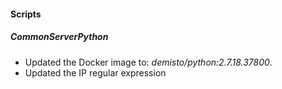 
#### Scripts
##### CommonServerPython
- Updated the Docker image to: *demisto/python:2.7.18.37800*.
- Updated the IP regular expression
